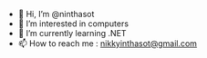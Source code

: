 - 👋 Hi, I’m @ninthasot
- 👀 I’m interested in computers
- 🌱 I’m currently learning .NET
- 📫 How to reach me : [nikkyinthasot@gmail.com](email)

<!---
ninthasot/ninthasot is a ✨ special ✨ repository because its `README.md` (this file) appears on your GitHub profile.
You can click the Preview link to take a look at your changes.
--->
